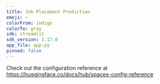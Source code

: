 ```yaml
---
title: Job Placement Prediction
emoji: ⚡
colorFrom: indigo
colorTo: gray
sdk: streamlit
sdk_version: 1.17.0
app_file: app.py
pinned: false
---
```


Check out the configuration reference at https://huggingface.co/docs/hub/spaces-config-reference

